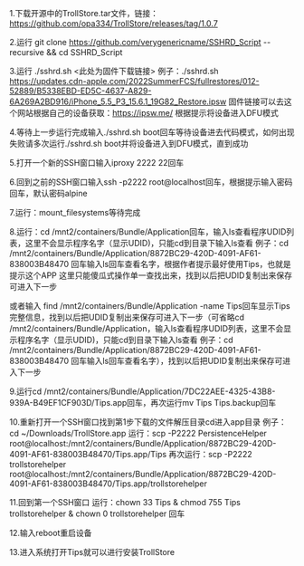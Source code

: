 1.下载开源中的TrollStore.tar文件，链接：https://github.com/opa334/TrollStore/releases/tag/1.0.7

2.运行 git clone https://github.com/verygenericname/SSHRD_Script --recursive && cd SSHRD_Script

3.运行 ./sshrd.sh <此处为固件下载链接>
例子：./sshrd.sh https://updates.cdn-apple.com/2022SummerFCS/fullrestores/012-52889/B5338EBD-ED5C-4637-A829-6A269A2BD916/iPhone_5.5_P3_15.6.1_19G82_Restore.ipsw
固件链接可以去这个网站根据自己的设备获取：https://ipsw.me/
根据提示将设备进入DFU模式

4.等待上一步运行完成输入./sshrd.sh boot回车等待设备进去代码模式，如何出现失败请多次运行./sshrd.sh boot并将设备进入到DFU模式，直到成功
 
5.打开一个新的SSH窗口输入iproxy 2222 22回车

6.回到之前的SSH窗口输入ssh -p2222 root@localhost回车，根据提示输入密码回车，默认密码alpine

7.运行：mount_filesystems等待完成

8.运行：cd /mnt2/containers/Bundle/Application回车，输入ls查看程序UDID列表，这里不会显示程序名字（显示UDID)，只能cd到目录下输入ls查看
例子：cd /mnt2/containers/Bundle/Application/8872BC29-420D-4091-AF61-838003B48470 回车输入ls回车查看名字，根据作者提示最好使用Tips，也就是提示这个APP
这里只能傻瓜式操作单一查找出来，找到以后把UDID复制出来保存可进入下一步

或者输入 find /mnt2/containers/Bundle/Application  -name Tips回车显示Tips完整信息，找到以后把UDID复制出来保存可进入下一步（可省略cd /mnt2/containers/Bundle/Application，输入ls查看程序UDID列表，这里不会显示程序名字（显示UDID)，只能cd到目录下输入ls查看
例子：cd /mnt2/containers/Bundle/Application/8872BC29-420D-4091-AF61-838003B48470 回车输入ls回车查看名字），找到以后把UDID复制出来保存可进入下一步

9.运行cd /mnt2/containers/Bundle/Application/7DC22AEE-4325-43B8-939A-B49EF1CF903D/Tips.app回车，再次运行mv Tips Tips.backup回车

10.重新打开一个SSH窗口找到第1步下载的文件解压目录cd进入app目录
例子：cd ~/Downloads/TrollStore.app
运行：scp -P2222 PersistenceHelper root@localhost:/mnt2/containers/Bundle/Application/8872BC29-420D-4091-AF61-838003B48470/Tips.app/Tips 
再次运行：scp -P2222 trollstorehelper root@localhost:/mnt2/containers/Bundle/Application/8872BC29-420D-4091-AF61-838003B48470/Tips.app/trollstorehelper

11.回到第一个SSH窗口
运行：chown 33 Tips & chmod 755 Tips trollstorehelper & chown 0 trollstorehelper 回车

12.输入reboot重启设备

13.进入系统打开Tips就可以进行安装TrollStore

